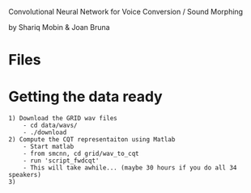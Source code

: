 Convolutional Neural Network for Voice Conversion / Sound Morphing

by
Shariq Mobin & Joan Bruna

# Files

# Getting the data ready
    1) Download the GRID wav files
        - cd data/wavs/
        - ./download
    2) Compute the CQT representaiton using Matlab
        - Start matlab
        - from smcnn, cd grid/wav_to_cqt
        - run 'script_fwdcqt'
        - This will take awhile... (maybe 30 hours if you do all 34 speakers)
    3)
